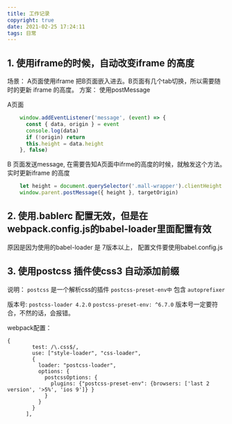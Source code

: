 ```yaml
---
title: 工作记录
copyright: true
date: 2021-02-25 17:24:11
tags: 日常
---
```


## 1. 使用iframe的时候，自动改变iframe 的高度
场景： A页面使用iframe 把B页面嵌入进去。B页面有几个tab切换，所以需要随时的更新 iframe 的高度。
方案： 使用postMessage

A页面
```javascript
    window.addEventListener('message', (event) => {
      const { data, origin } = event
      console.log(data)
      if (!origin) return
      this.height = data.height
    }, false)
```

B 页面发送message, 在需要告知A页面中ifrme的高度的时候，就触发这个方法。实时更新iframe 的高度
```javascript
    let height = document.querySelector('.mall-wrapper').clientHeight
    window.parent.postMessage({ height }, targetOrigin)
```


## 2. 使用.bablerc 配置无效，但是在webpack.config.js的babel-loader里面配置有效
原因是因为使用的babel-loader 是 7版本以上， 配置文件要使用babel.config.js


## 3. 使用postcss 插件使css3 自动添加前缀
说明： `postcss` 是一个解析css的插件
      `postcss-preset-env中` 包含 `autoprefixer`

版本号: 
`postcss-loader 4.2.0`
`postcss-preset-env: ^6.7.0`
版本号一定要符合，不然的话，会报错。

webpack配置：
```
{
        test: /\.css$/,
        use: ["style-loader", "css-loader",
        {
          loader: "postcss-loader",
          options: {
            postcssOptions: {
              plugins: {"postcss-preset-env": {browsers: ['last 2 version', '>5%', 'ios 9']} }
            }
          } 
        }
      ],
```